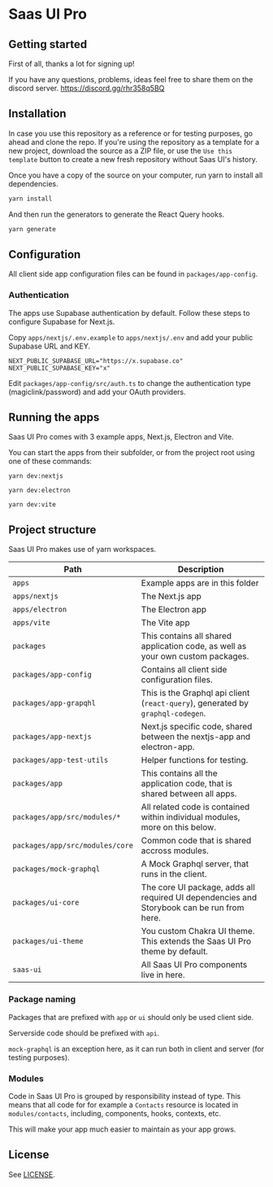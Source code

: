 # Saas UI Pro

## Getting started

First of all, thanks a lot for signing up!

If you have any questions, problems, ideas feel free to share them on the discord server.
https://discord.gg/rhr358q5BQ

## Installation

In case you use this repository as a reference or for testing purposes, go ahead and clone the repo.
If you're using the repository as a template for a new project, download the source as a ZIP file, or use the `Use this template` button to create a new fresh repository without Saas UI's history.

Once you have a copy of the source on your computer, run yarn to install all dependencies.

```bash
yarn install
```

And then run the generators to generate the React Query hooks.

```bash
yarn generate
```

## Configuration

All client side app configuration files can be found in `packages/app-config`.

### Authentication

The apps use Supabase authentication by default. Follow these steps to configure Supabase for Next.js.

Copy `apps/nextjs/.env.example` to `apps/nextjs/.env` and add your public Supabase URL and KEY.

```
NEXT_PUBLIC_SUPABASE_URL="https://x.supabase.co"
NEXT_PUBLIC_SUPABASE_KEY="x"
```

Edit `packages/app-config/src/auth.ts` to change the authentication type (magiclink/password) and add your OAuth providers.

## Running the apps

Saas UI Pro comes with 3 example apps, Next.js, Electron and Vite.

You can start the apps from their subfolder, or from the project root using one of these commands:

```
yarn dev:nextjs

yarn dev:electron

yarn dev:vite
```

## Project structure

Saas UI Pro makes use of yarn workspaces.

| Path                            | Description                                                                                |
| ------------------------------- | ------------------------------------------------------------------------------------------ |
| `apps`                          | Example apps are in this folder                                                            |
| `apps/nextjs`                   | The Next.js app                                                                            |
| `apps/electron`                 | The Electron app                                                                           |
| `apps/vite`                     | The Vite app                                                                               |
| `packages`                      | This contains all shared application code, as well as your own custom packages.            |
| `packages/app-config`           | Contains all client side configuration files.                                              |
| `packages/app-grapqhl`          | This is the Graphql api client (`react-query`), generated by `graphql-codegen`.            |
| `packages/app-nextjs`           | Next.js specific code, shared between the nextjs-app and electron-app.                     |
| `packages/app-test-utils`       | Helper functions for testing.                                                              |
| `packages/app`                  | This contains all the application code, that is shared between all apps.                   |
| `packages/app/src/modules/*`    | All related code is contained within individual modules, more on this below.               |
| `packages/app/src/modules/core` | Common code that is shared accross modules.                                                |
| `packages/mock-graphql`         | A Mock Graphql server, that runs in the client.                                            |
| `packages/ui-core`              | The core UI package, adds all required UI dependencies and Storybook can be run from here. |
| `packages/ui-theme`             | You custom Chakra UI theme. This extends the Saas UI Pro theme by default.                 |
| `saas-ui`                       | All Saas UI Pro components live in here.                                                   |

### Package naming

Packages that are prefixed with `app` or `ui` should only be used client side.

Serverside code should be prefixed with `api`.

`mock-graphql` is an exception here, as it can run both in client and server (for testing purposes).

### Modules

Code in Saas UI Pro is grouped by responsibility instead of type. This means that all code for for example a `Contacts` resource is
located in `modules/contacts`, including, components, hooks, contexts, etc.

This will make your app much easier to maintain as your app grows.

## License

See [LICENSE](./LICENSE).

